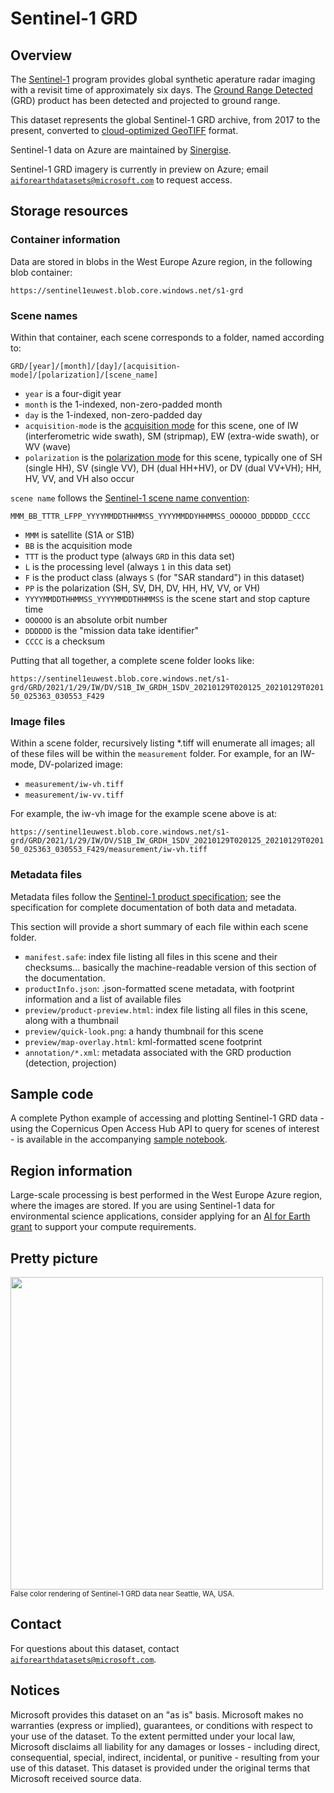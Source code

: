 # Sentinel-1 GRD

## Overview

The [Sentinel-1](https://sentinel.esa.int/web/sentinel/missions/sentinel-1) program provides global synthetic aperature radar imaging with a revisit time of approximately six days.  The [Ground Range Detected](https://sentinel.esa.int/web/sentinel/technical-guides/sentinel-1-sar/products-algorithms/level-1-algorithms/ground-range-detected) (GRD) product has been detected and projected to ground range.

This dataset represents the global Sentinel-1 GRD archive, from 2017 to the present, converted to [cloud-optimized GeoTIFF](https://www.cogeo.org/) format.

Sentinel-1 data on Azure are maintained by [Sinergise](https://sinergise.com/).

Sentinel-1 GRD imagery is currently in preview on Azure; email [`aiforearthdatasets@microsoft.com`](mailto:aiforearthdatasets@microsoft.com?subject=sentinel1%20question) to request access.


## Storage resources

### Container information

Data are stored in blobs in the West Europe Azure region, in the following blob container:

`https://sentinel1euwest.blob.core.windows.net/s1-grd`


### Scene names

Within that container, each scene corresponds to a folder, named according to:

`GRD/[year]/[month]/[day]/[acquisition-mode]/[polarization]/[scene_name]`

* `year` is a four-digit year
* `month` is the 1-indexed, non-zero-padded month
* `day` is the 1-indexed, non-zero-padded day
* `acquisition-mode` is the [acquisition mode](https://sentinels.copernicus.eu/web/sentinel/user-guides/sentinel-1-sar/acquisition-modes) for this scene, one of IW (interferometric wide swath), SM (stripmap), EW (extra-wide swath), or WV (wave)
* `polarization` is the [polarization mode](https://sentinel.esa.int/web/sentinel/user-guides/sentinel-1-sar/product-overview/polarimetry) for this scene, typically one of SH (single HH), SV (single VV), DH (dual HH+HV), or DV (dual VV+VH); HH, HV, VV, and VH also occur

`scene name` follows the [Sentinel-1 scene name convention](https://sentinel.esa.int/web/sentinel/technical-guides/sentinel-1-sar/products-algorithms/level-1-product-formatting):

`MMM_BB_TTTR_LFPP_YYYYMMDDTHHMMSS_YYYYMMDDYHHMMSS_OOOOOO_DDDDDD_CCCC`

* `MMM` is satellite (S1A or S1B)
* `BB` is the acquisition mode
* `TTT` is the product type (always `GRD` in this data set)
* `L` is the processing level (always `1` in this data set)
* `F` is the product class (always `S` (for "SAR standard") in this dataset)
* `PP` is the polarization (SH, SV, DH, DV, HH, HV, VV, or VH)
* `YYYYMMDDTHHMMSS_YYYYMMDDTHHMMSS` is the scene start and stop capture time
* `OOOOOO` is an absolute orbit number
* `DDDDDD` is the "mission data take identifier" 
* `CCCC` is a checksum

Putting that all together, a complete scene folder looks like:

`https://sentinel1euwest.blob.core.windows.net/s1-grd/GRD/2021/1/29/IW/DV/S1B_IW_GRDH_1SDV_20210129T020125_20210129T020150_025363_030553_F429`

### Image files

Within a scene folder, recursively listing *.tiff will enumerate all images; all of these files will be within the `measurement` folder.  For example, for an IW-mode, DV-polarized image:

* `measurement/iw-vh.tiff`
* `measurement/iw-vv.tiff`

For example, the iw-vh image for the example scene above is at:

`https://sentinel1euwest.blob.core.windows.net/s1-grd/GRD/2021/1/29/IW/DV/S1B_IW_GRDH_1SDV_20210129T020125_20210129T020150_025363_030553_F429/measurement/iw-vh.tiff`

### Metadata files

Metadata files follow the [Sentinel-1 product specification](https://sentinels.copernicus.eu/web/sentinel/user-guides/sentinel-1-sar/document-library/-/asset_publisher/1dO7RF5fJMbd/content/sentinel-1-product-specification); see the specification for complete documentation of both data and metadata.

This section will provide a short summary of each file within each scene folder.

* `manifest.safe`: index file listing all files in this scene and their checksums... basically the machine-readable version of this section of the documentation.
* `productInfo.json`: .json-formatted scene metadata, with footprint information and a list of available files
* `preview/product-preview.html`: index file listing all files in this scene, along with a thumbnail
* `preview/quick-look.png`: a handy thumbnail for this scene
* `preview/map-overlay.html`: kml-formatted scene footprint
* `annotation/*.xml`: metadata associated with the GRD production (detection, projection)


## Sample code

A complete Python example of accessing and plotting Sentinel-1 GRD data - using the Copernicus Open Access Hub API to query for scenes of interest - is available in the accompanying [sample notebook](sentinel-1-grd.ipynb).


## Region information

Large-scale processing is best performed in the West Europe Azure region, where the images are stored.  If you are using Sentinel-1 data for environmental science applications, consider applying for an [AI for Earth grant](http://aka.ms/ai4egrants) to support your compute requirements.


## Pretty picture

<img src="https://ai4edatasetspublicassets.blob.core.windows.net/assets/aod_images/sentinel-1-grd.png" style="width:500px;"><br/><span style='font-size:80%'>False color rendering of Sentinel-1 GRD data near Seattle, WA, USA.</span>


## Contact

For questions about this dataset, contact [`aiforearthdatasets@microsoft.com`](mailto:aiforearthdatasets@microsoft.com?subject=sentinel-1%20question).


## Notices

Microsoft provides this dataset on an "as is" basis.  Microsoft makes no warranties (express or implied), guarantees, or conditions with respect to your use of the dataset.  To the extent permitted under your local law, Microsoft disclaims all liability for any damages or losses - including direct, consequential, special, indirect, incidental, or punitive - resulting from your use of this dataset.  This dataset is provided under the original terms that Microsoft received source data.

